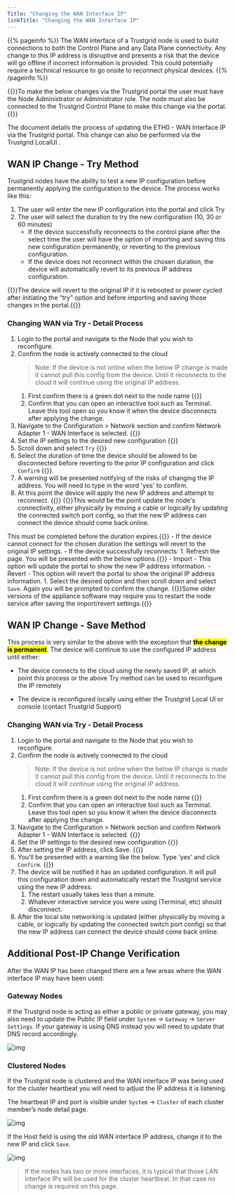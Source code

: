 ```yaml
---
Title: "Changing the WAN Interface IP"
linkTitle: "Changing the WAN Interface IP"
---
```


{{% pageinfo %}}
The WAN interface of a Trustgrid node is used to build connections to both the Control Plane and any Data Plane connectivity.  Any change to this IP address is disruptive and presents a risk that the device will go offline if incorrect information is provided. This could potentially require a technical resource to go onsite to reconnect physical devices.
{{% /pageinfo %}}

{{<alert>}}To make the below changes via the Trustgrid portal the user must have the Node Administrator or Administrator role.
The node must also be connected to the Trustgrid Control Plane to make this change via the portal. {{</alert>}}

The document details the process of updating the ETH0 - WAN Interface IP via the Trustgrid portal. This change can also be performed via the Trustgrid LocalUI .

## WAN IP Change - Try Method

Trustgrid nodes have the ability to test a new IP configuration before permanently applying the configuration to the device. The process works like this:

1. The user will enter the new IP configuration into the portal and click Try
1. The user will select the duration to try the new configuration (10, 30 or 60 minutes)
    - If the device successfully reconnects to the control plane after the select time the user will have the option of importing and saving this new configuration permanently, or reverting to the previous configuration.
    - If the device does not reconnect within the chosen duration, the device will automatically revert to its previous IP address configuration.

{{<alert color="warning">}}The device will revert to the original IP if it is rebooted or power cycled after initiating the “try” option and before importing and saving those changes in the portal.{{</alert>}}

### Changing WAN via Try - Detail Process
1. Login to the portal and navigate to the Node that you wish to reconfigure.
1. Confirm the node is actively connected to the cloud
    > Note: If the device is not online when the below IP change is made it cannot pull this config from the device.  Until it reconnects to the cloud it will continue using the original IP address. 
    1. First confirm there is a green dot next to the node name {{<tgimg src="node-online.png" width="40%" caption="Control Plane Connectivity is green">}}
    1. Confirm that you can open an interactive tool such as Terminal. Leave this tool open so you know it when the device disconnects after applying the change. 
1. Navigate to the Configuration > Network section and confirm Network Adapter 1 - WAN Interface is selected. {{<tgimg src="select-interface.png" width="40%" caption="ETH0 - WAN Interface">}}
1. Set the IP settings to the desired new configuration {{<tgimg src="ip-config-settings.png" width="60%" caption="IP Configuration Settings">}}
1. Scroll down and select `Try` {{<tgimg src="try-button.png" width="40%" caption="Try Button">}}
1. Select the duration of time the device should be allowed to be disconnected before reverting to the prior IP configuration and click `Confirm` {{<tgimg src="apply-confirmation.png" width="60%" caption="Apply Confirmation">}}.
1. A warning will be presented notifying of the risks of changing the IP address. You will need to type in the word 'yes' to confirm.
1. At this point the device will apply the new IP address and attempt to reconnect. {{<tgimg src="try-pop-up.png" width="40%" caption="Notification that the device is applying the settings">}} {{<alert color="warning">}}This would be the point update the node's connectivity, either physically by moving a cable or logically by updating the connected switch port config, so that the new IP address can connect the device should come back online. 

This must be completed before the duration expires.{{</alert>}}
    - If the device cannot connect for the chosen duration the settings will revert to the original IP settings.
    - If the device successfully reconnects:
        1. Refresh the page. You will be presented with the below options.{{<tgimg src="yellow-box.png" width="60%" caption="Import/Revert prompt" >}}
            - Import - This option will update the portal to show the new IP address information.
            - Revert - This option will revert the portal to show the original IP address information.
        1. Select the desired option and then scroll down and select `Save`. Again you will be prompted to confirm the change. {{<alert color="info">}}Some older versions of the appliance software may require you to restart the node service after saving the import/revert settings.{{</alert>}}

## WAN IP Change - Save Method
This process is very similar to the above with the exception that <mark>**the change is permanent**</mark>. The device will continue to use the configured IP address until either:

- The device connects to the cloud using the newly saved IP, at which point this process or the above Try method can be used to reconfigure the IP remotely

- The device is reconfigured locally using either the Trustgrid Local UI or console (contact Trustgrid Support)

### Changing WAN via Try - Detail Process
1. Login to the portal and navigate to the Node that you wish to reconfigure.
1. Confirm the node is actively connected to the cloud
    > Note: If the device is not online when the below IP change is made it cannot pull this config from the device.  Until it reconnects to the cloud it will continue using the original IP address. 
    1. First confirm there is a green dot next to the node name {{<tgimg src="node-online.png" width="40%" caption="Control Plane Connectivity is green">}}
    1. Confirm that you can open an interactive tool such as Terminal. Leave this tool open so you know it when the device disconnects after applying the change. 
1. Navigate to the Configuration > Network section and confirm Network Adapter 1 - WAN Interface is selected. {{<tgimg src="select-interface.png" width="40%" caption="ETH0 - WAN Interface">}}
1. Set the IP settings to the desired new configuration {{<tgimg src="ip-config-settings.png" width="60%" caption="IP Configuration Settings">}}
1. After setting the IP address, click Save. {{<tgimg src="save-button.png" width="40%" caption="Save Settings">}}
1. You’ll be presented with a warning like the below. Type 'yes' and click `Confirm`. {{<tgimg src="wan-change-warning.png" width="60%" caption="Apply Confirmation">}}
1. The device will be notified it has an updated configuration.  It will pull this configuration down and automatically restart the Trustgrid service using the new IP address.
    1. The restart usually takes less than a minute.
    1. Whatever interactive service you were using (Terminal, etc) should disconnect.
1. After the local site networking is updated (either physically by moving a cable, or logically by updating the connected switch port config) so that the new IP address can connect the device should come back online.  

## Additional Post-IP Change Verification
After the WAN IP has been changed there are a few areas where the WAN interface IP may have been used:

### Gateway Nodes
If the Trustgrid node is acting as either a public or private gateway, you may also need to update the Public IP field under `System` -> `Gateway` -> `Server Settings`.  If your gateway is using DNS instead you will need to update that DNS record accordingly. 

![img](private-server.png)

### Clustered Nodes
If the Trustgrid node is clustered and the WAN interface IP was being used for the cluster heartbeat you will need to adjust the IP address it is listening.  

The heartbeat IP and port is visible under `System` -> `Cluster` of each cluster member’s node detail page. 

![img](cluster-system.png)

If the Host field is using the old WAN interface IP address, change it to the new IP and click `Save`.

![img](cluster-comms.png)

> If the nodes has two or more interfaces, it is typical that those LAN interface IPs will be used for the cluster heartbeat. In that case no change is required on this page. 





